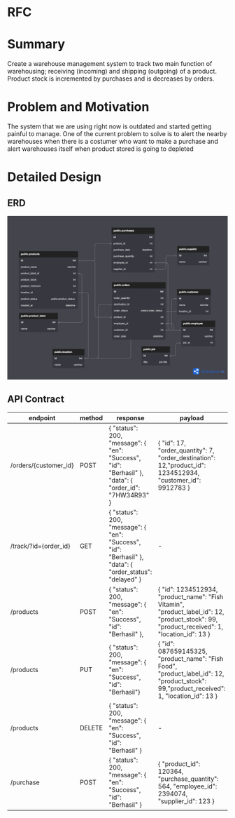 # RFC

# Summary

Create a warehouse management system to track two main function of warehousing; receiving (incoming) and shipping (outgoing) of a product. Product stock is incremented by purchases and is decreases by orders. 

# Problem and Motivation

The system that we are using right now is outdated and started getting painful to manage. One of the current problem to solve is to alert the nearby warehouses when there is a costumer who want to make a purchase and alert warehouses itself when product stored is going to depleted

# Detailed Design

## ERD

![Untitled.png](Untitled.png)

## API Contract

| endpoint | method | response | payload | description |
| --- | --- | --- | --- | --- |
| /orders/{customer_id} | POST | { "status": 200, "message": { "en": "Success", "id": "Berhasil" }, "data": { "order_id": "7HW34R93" } | { "id": 17, "order_quantity": 7, "order_destination": 12,"product_id": 1234512934, "customer_id": 9912783 } | place an order |
| /track/?id={order_id} | GET | { "status": 200, "message": { "en": "Success", "id": "Berhasil" }, "data": { "order_status": "delayed" } | - | track the order |
| /products | POST | { "status": 200, "message": { "en": "Success", "id": "Berhasil" }, | { "id": 1234512934, "product_name": "Fish Vitamin", "product_label_id": 12, "product_stock": 99, "product_received": 1, "location_id": 13 } | create new product |
| /products | PUT | { "status": 200, "message": { "en": "Success", "id": "Berhasil"} | { "id": 087659145325, "product_name": "Fish Food", "product_label_id": 12, "product_stock": 99,"product_received": 1, "location_id": 13 } | edit product |
| /products | DELETE | { "status": 200, "message": { "en": "Success", "id": "Berhasil" } | - | delete product |
| /purchase | POST | { "status": 200, "message": { "en": "Success", "id": "Berhasil" } | { "product_id": 120364, "purchase_quantity": 564, "employee_id": 2394074, "supplier_id": 123 } | create new purchase |